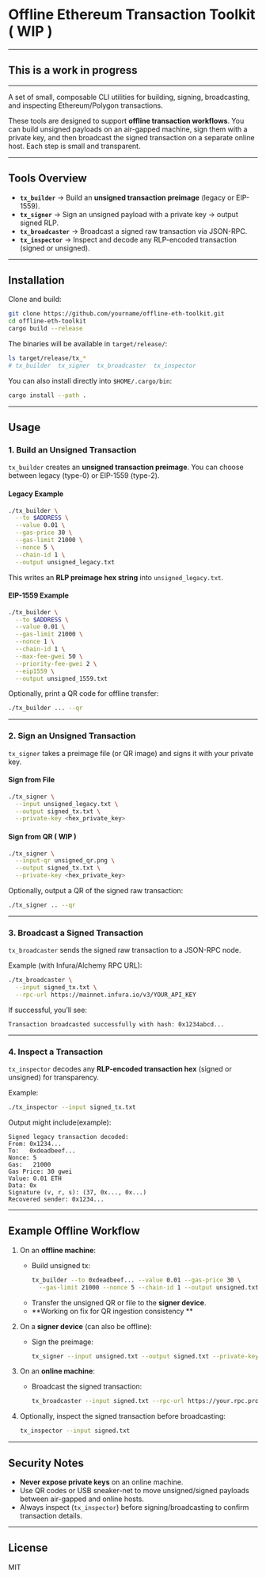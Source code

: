 # Offline Ethereum Transaction Toolkit ( WIP )

---
This is a work in progress
---

---
A set of small, composable CLI utilities for building, signing, broadcasting, and inspecting Ethereum/Polygon transactions.

These tools are designed to support **offline transaction workflows**. You can build unsigned payloads on an air-gapped machine, sign them with a private key, and then broadcast the signed transaction on a separate online host. Each step is small and transparent.

---

## Tools Overview

- **`tx_builder`** → Build an **unsigned transaction preimage** (legacy or EIP-1559).
- **`tx_signer`** → Sign an unsigned payload with a private key → output signed RLP.
- **`tx_broadcaster`** → Broadcast a signed raw transaction via JSON-RPC.
- **`tx_inspector`** → Inspect and decode any RLP-encoded transaction (signed or unsigned).

---

## Installation

Clone and build:

```bash
git clone https://github.com/yourname/offline-eth-toolkit.git
cd offline-eth-toolkit
cargo build --release
```

The binaries will be available in `target/release/`:

```bash
ls target/release/tx_*
# tx_builder  tx_signer  tx_broadcaster  tx_inspector
```

You can also install directly into `$HOME/.cargo/bin`:

```bash
cargo install --path .
```

---

## Usage

### 1. Build an Unsigned Transaction

`tx_builder` creates an **unsigned transaction preimage**. You can choose between legacy (type-0) or EIP-1559 (type-2).

#### Legacy Example

```bash
./tx_builder \
  --to $ADDRESS \
  --value 0.01 \
  --gas-price 30 \
  --gas-limit 21000 \
  --nonce 5 \
  --chain-id 1 \
  --output unsigned_legacy.txt
```

This writes an **RLP preimage hex string** into `unsigned_legacy.txt`.

#### EIP-1559 Example

```bash
./tx_builder \
  --to $ADDRESS \
  --value 0.01 \
  --gas-limit 21000 \
  --nonce 1 \
  --chain-id 1 \
  --max-fee-gwei 50 \
  --priority-fee-gwei 2 \
  --eip1559 \
  --output unsigned_1559.txt
```

Optionally, print a QR code for offline transfer:

```bash
./tx_builder ... --qr
```

---

### 2. Sign an Unsigned Transaction

`tx_signer` takes a preimage file (or QR image) and signs it with your private key.

#### Sign from File

```bash
./tx_signer \
  --input unsigned_legacy.txt \
  --output signed_tx.txt \
  --private-key <hex_private_key>
```

#### Sign from QR ( WIP ) 

```bash
./tx_signer \
  --input-qr unsigned_qr.png \
  --output signed_tx.txt \
  --private-key <hex_private_key>
```

Optionally, output a QR of the signed raw transaction:

```bash
./tx_signer .. --qr
```

---

### 3. Broadcast a Signed Transaction

`tx_broadcaster` sends the signed raw transaction to a JSON-RPC node.

Example (with Infura/Alchemy RPC URL):

```bash
./tx_broadcaster \
  --input signed_tx.txt \
  --rpc-url https://mainnet.infura.io/v3/YOUR_API_KEY
```

If successful, you’ll see:

```
Transaction broadcasted successfully with hash: 0x1234abcd...
```

---

### 4. Inspect a Transaction

`tx_inspector` decodes any **RLP-encoded transaction hex** (signed or unsigned) for transparency.

Example:

```bash
./tx_inspector --input signed_tx.txt
```

Output might include(example):

```
Signed legacy transaction decoded:
From: 0x1234...
To:   0xdeadbeef...
Nonce: 5
Gas:   21000
Gas Price: 30 gwei
Value: 0.01 ETH
Data: 0x
Signature (v, r, s): (37, 0x..., 0x...)
Recovered sender: 0x1234...
```

---

## Example Offline Workflow

1. On an **offline machine**:
    - Build unsigned tx:
      ```bash
      tx_builder --to 0xdeadbeef... --value 0.01 --gas-price 30 \
        --gas-limit 21000 --nonce 5 --chain-id 1 --output unsigned.txt --qr
      ```
    - Transfer the unsigned QR or file to the **signer device**.
    - **Working on fix for QR ingestion consistency **

2. On a **signer device** (can also be offline):
    - Sign the preimage:
      ```bash
      tx_signer --input unsigned.txt --output signed.txt --private-key <hexkey> --qr
      ```

3. On an **online machine**:
    - Broadcast the signed transaction:
      ```bash
      tx_broadcaster --input signed.txt --rpc-url https://your.rpc.provider
      ```

4. Optionally, inspect the signed transaction before broadcasting:
   ```bash
   tx_inspector --input signed.txt
   ```

---

## Security Notes

- **Never expose private keys** on an online machine.
- Use QR codes or USB sneaker-net to move unsigned/signed payloads between air-gapped and online hosts.
- Always inspect (`tx_inspector`) before signing/broadcasting to confirm transaction details.

---

## License

MIT
